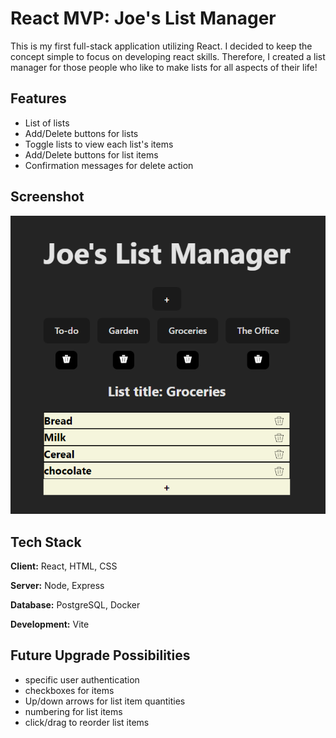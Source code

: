 # React MVP: Joe's List Manager

This is my first full-stack application utilizing React. I decided to keep the concept simple to focus on developing react skills. Therefore, I created a list manager for those people who like to make lists for all aspects of their life!


## Features

- List of lists
- Add/Delete buttons for lists
- Toggle lists to view each list's items
- Add/Delete buttons for list items
- Confirmation messages for delete action


## Screenshot

![App Screenshot](/src/assets/App_screenshot.png)


## Tech Stack

**Client:** React, HTML, CSS

**Server:** Node, Express

**Database:** PostgreSQL, Docker

**Development:** Vite


## Future Upgrade Possibilities

- specific user authentication
- checkboxes for items
- Up/down arrows for list item quantities
- numbering for list items
- click/drag to reorder list items